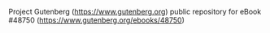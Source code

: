 Project Gutenberg (https://www.gutenberg.org) public repository for eBook #48750 (https://www.gutenberg.org/ebooks/48750)
